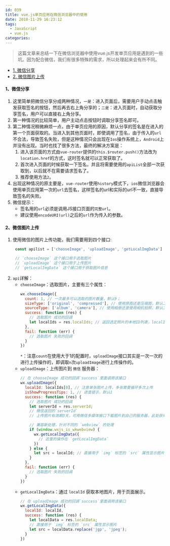 ```yaml
---
id: 039
title: vue.js单页应用在微信浏览器中的使用
date: 2018-11-29 16:23:12
tags:
  - JavaScript
  - vue.js
categories:
---
```


> 这篇文章来总结一下在微信浏览器中使用vue.js开发单页应用是遇到的一些坑。因为配合微信，我们有很多特殊的需求，所以处理起来会有所不同。

- <a href="#share">1. 微信分享</a>
- <a href="#uploadImage">2. 微信图片上传</a>



#### <a name="dependencies">1、微信分享</a>
1. 这里简单把微信分享分成两种情况，`一是`：进入页面后，需要用户手动点击触发获取签名的按钮，然后再去右上角分享的；`二是`：进入页面时，自动获取分享签名，用户可以直接右上角分享。
2. 第一种情况的比较简单，用户主动点击按钮时调取分享签名即可。
3. 第二种情况稍微麻烦一点，由于单页应用的原因，默认分享的签名是在进入的第一个页面获取的。当进入到其他页面时，即使调用了签名，由于传入的`url`不合法，导致签名失败，但是这种情况只会出现在`Ios`操作系统上，`Android`上并没有出现。当时也找了很多方法，最终的解决方案是：
    1. 进入该页面的方式由`vue-router`提供的`this.$router.push()`方法改为`location.href`的方式，这时签名就可以正常获取了。
    2. 首次进入页面的时候获取一下签名，并且将需要使用的`apiList`全部一次获取到，以后就不在需要请求签名了。
    3. 推荐使用方法`2`。
4. 出现这种情况的原主要是，`vue-router`使用`history`模式下，`ios`微信浏览器会使用单页应用第一次的`url`去签名，这样签名的url和实际的url不一致，直接导致签名的失败。
5. 微信提示：
    - 签名用的`url`必须是调用JS接口页面的`完整url`。
    - 建议使用`encodeURI(url)`之后的`url`作为传入的参数。

#### <a name="uploadImage">2、微信图片上传</a>
1. 使用微信的图片上传功能，我们需要用到四个接口:
   ```js
    const apilist = ['chooseImage', 'uploadImage', 'getLocalImgData']

    // `chooseImage` 这个接口用于选取图片
    // `uploadImage` 这个接口用于上传图片
    // `getLocalImgData` 这个接口用于获取图片信息
   ```
2. `api`详解：
    - `chooseImage`：选取图片，主要有三个属性：
      ```js
      wx.chooseImage({
        count: 1, // 一次最多可以选取的图片数量，默认9；
        sizeType: ['original', 'compressed'], // 使用原图还是压缩图，默认二者都有
        sourceType: ['album', 'camera'], // 使用相册还是使用相机拍照，默认二者都有
        success: function (res) {
          // 选取图片 成功的回调
          let localIds = res.localIds; // 返回选定照片的本地ID列表，localId可以作为img标签的src属性显示图片
        },
        fail: function (err) {
          // 选取图片 失败的回调
        }
      })
      ```
      `*`：注意`count`在使用大于1的配置时，`uploadImage`接口其实是一次一次的进行上传操作的，即调取`n`次`uploadImage`进行上传操作的。
    - `uploadImage`：上传图片到 `微信` 服务器：
      ```js
      // 在 chooseImage 成功的回调`success`里面调用该接口
      wx.uploadImage({
        localId: localIds[0], // 注意单张图片上传，多张需要循环多次上传
        isShowProgressTips: 1, // 进度提示，默认1
        success: function (res) {
          // 选取图片 成功的回调
          let serverId = res.serverId; 
          // 微信返回的`serverId`
          // 上传图片有效期3天，可用微信多媒体接口下载图片到自己的服务器，此处获得的 serverId 即 media_id

          // 兼容新处理，针对不同的 `webview` 的处理
          if (window.wxjs_is_wkwebview) {
            wx.getLocalImgData({
              // 这里的操作在 `getLocalImgData`
            })
          } else {
            let src = localId; // 直接用于 `img` 标签的 `src` 属性显示图片
          }
        },
        fail: function (err) {
          // 选取图片 失败的回调
        }
      })
      ```
    - `getLocalImgData`：通过 `localId` 获取本地图片，用于页面展示。
      ```js
      // 在 uploadImage 成功的回调`success`里面调用该接口
      wx.getLocalImgData({
        localId: localId,
        success: function (res) {
          let localData = res.localData;
          // 直接用于 `img` 标签的 `src` 属性显示图片
          let src = localData.replace('jgp', 'jpeg');
        }
      })
      ```